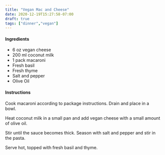 ```yaml
---
title: "Vegan Mac and Cheese"
date: 2020-12-19T15:27:58-07:00
draft: true
tags: ["dinner","vegan"]
---
```


#### Ingredients
- 6 oz vegan cheese
- 200 ml coconut milk
- 1 pack macaroni 
- Fresh basil
- Fresh thyme
- Salt and pepper
- Olive Oil

#### Instructions

Cook macaroni according to package instructions.  Drain and place in a bowl.

Heat coconut milk in a small pan and add vegan cheese with a small amount of olive oil.  

Stir until the sauce becomes thick.  Season with salt and pepper and stir in the pasta.  

Serve hot, topped with fresh basil and thyme.  